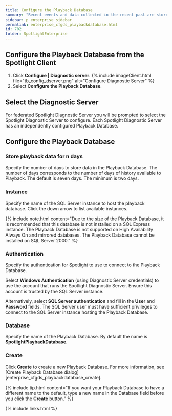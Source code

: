```yaml
---
title: Configure the Playback Database
summary: "Recent events and data collected in the recent past are stored in the Playback Database."
sidebar: p_enterprise_sidebar
permalink: enterprise_cfgds_playbackdatabase.html
id: 702
folder: SpotlightEnterprise
---
```




## Configure the Playback Database from the Spotlight Client

1. Click **Configure \| Diagnostic server**.
   {% include imageClient.html file="tb_config_dserver.png" alt="Configure Diagnostic Server" %}
2. Select **Configure the Playback Database**.

## Select the Diagnostic Server

For federated Spotlight Diagnostic Server you will be prompted to select the Spotlight Diagnostic Server to configure. Each Spotlight Diagnostic Server has an independently configured Playback Database.

## Configure the Playback Database

### Store playback data for n days

Specify the number of days to store data in the Playback Database. The number of days corresponds to the number of days of history available to Playback. The default is seven days. The minimum is two days.

### Instance

Specify the name of the SQL Server instance to host the playback database. Click the down arrow to list available instances.

{% include note.html content="Due to the size of the Playback Database, it is recommended that this database is not installed on a SQL Express instance. The Playback Database is not supported on High Availability Always On and mirrored databases. The Playback Database cannot be installed on SQL Server 2000." %}

### Authentication

Specify the authentication for Spotlight to use to connect to the Playback Database.

Select **Windows Authentication** (using Diagnostic Server credentials) to use the account that runs the Spotlight Diagnostic Server. Ensure this account is trusted by the SQL Server instance.

Alternatively, select **SQL Server authentication** and fill in the **User** and **Password** fields. The SQL Server user must have sufficient privileges to connect to the SQL Server instance hosting the Playback Database.

### Database

Specify the name of the Playback Database. By default the name is **SpotlightPlaybackDatabase**.

### Create

Click **Create** to create a new Playback Database. For more information, see [Create Playback Database dialog][enterprise_cfgds_playbackdatabase_create].

{% include tip.html content="If you want your Playback Database to have a different name to the default, type a new name in the Database field before you click the **Create** button." %}


{% include links.html %}
